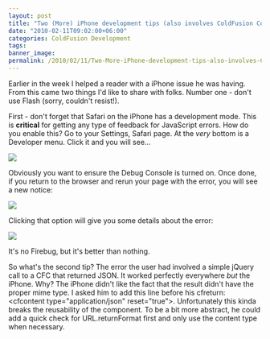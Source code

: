 ```yaml
---
layout: post
title: "Two (More) iPhone development tips (also involves ColdFusion Components)"
date: "2010-02-11T09:02:00+06:00"
categories: ColdFusion Development 
tags: 
banner_image: 
permalink: /2010/02/11/Two-More-iPhone-development-tips-also-involves-ColdFusion-Components
---
```


Earlier in the week I helped a reader with a iPhone issue he was having. From this came two things I'd like to share with folks. Number one - don't use Flash (sorry, couldn't resist!).
<!--more-->
First - don't forget that Safari on the iPhone has a development mode. This is <b>critical</b> for getting any type of feedback for JavaScript errors. How do you enable this? Go to your Settings, Safari page. At the <i>very</i> bottom is a Developer menu. Click it and you will see...

<img src="https://static.raymondcamden.com/images/Screen shot 2010-02-09 at 4.12.44 PM.png" />

Obviously you want to ensure the Debug Console is turned on. Once done, if you return to the browser and rerun your page with the error, you will see a new notice:

<img src="https://static.raymondcamden.com/images/cfjedi/Screen shot 2010-02-09 at 4.13.02 PM.png" />

Clicking that option will give you some details about the error:

<img src="https://static.raymondcamden.com/images/cfjedi/Screen shot 2010-02-09 at 4.13.13 PM.png" />

It's no Firebug, but it's better than nothing.

So what's the second tip? The error the user had involved a simple jQuery call to a CFC that returned JSON. It worked perfectly everywhere <i>but</i> the iPhone. Why? The iPhone didn't like the fact that the result didn't have the proper mime type. I asked him to add this line before his cfreturn: &lt;cfcontent type="application/json" reset="true"&gt;. Unfortunately this kinda breaks the reusability of the component. To be a bit more abstract, he could add a quick check for URL.returnFormat first and only use the content type when necessary.